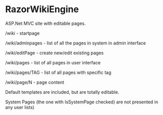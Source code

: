 # RazorWikiEngine
ASP.Net MVC site with editable pages.

/wiki - startpage

/wiki/adminpages - list of all the pages in system in admin interface

/wiki/editPage - create new/edit existing pages

/wiki/pages - list of all pages in user interface

/wiki/pages/TAG - list of all pages with specific tag

/wiki/page/N - page content


Default templates are included, but are totally editable.

System Pages (the one with IsSystemPage checked) are not presented in any user lists)
